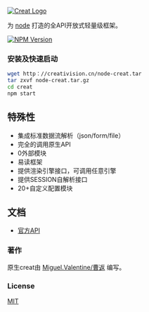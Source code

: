 [![Creat Logo](http://creativision.cn/images/logo.png)](http://creativision.cn/)

  为 [node](http://nodejs.org) 打造的全API开放式轻量级框架。
  
  [![NPM Version][npm-image]][npm-url]

### 安装及快速启动

```bash
wget http：//creativision.cn/node-creat.tar
tar zxvf node-creat.tar.gz
cd creat
npm start
```

## 特殊性

  * 集成标准数据流解析（json/form/file）
  * 完全的调用原生API
  * 0外部模块
  * 易读框架
  * 提供渲染引擎接口，可调用任意引擎
  * 提供SESSION自解析接口
  * 20+自定义配置模块

## 文档

  * [官方API](http://creativision.cn/creat/api)

### 著作

原生creat由 [Miguel.Valentine/曹返](https://github.com/MiguelValentine) 编写。

### License

  [MIT](LICENSE)
  
[npm-image]: http://img.shields.io/badge/guapi-v0.1.0-blue.svg
[npm-url]: #
